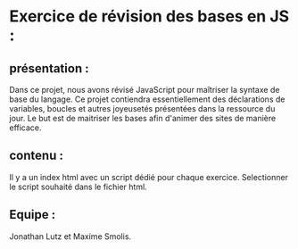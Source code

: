 # Exercice de révision des bases en JS :

## présentation : 

Dans ce projet, nous avons révisé JavaScript pour maîtriser la syntaxe de base du langage. Ce projet contiendra essentiellement des déclarations de variables, boucles et autres joyeusetés présentées dans la ressource du jour. Le but est de maitriser les bases afin d'animer des sites de manière efficace.

## contenu : 

Il y a un index html avec un script dédié pour chaque exercice. Selectionner le script souhaité dans le fichier html.

## Equipe :

Jonathan Lutz et Maxime Smolis. 
